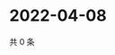 # 2022-04-08

共 0 条

<!-- BEGIN WEIBO -->
<!-- 最后更新时间 Fri Apr 08 2022 23:21:40 GMT+0800 (China Standard Time) -->

<!-- END WEIBO -->
